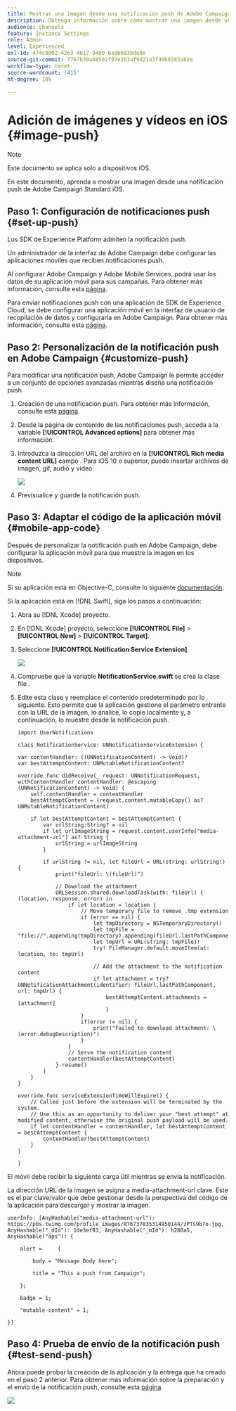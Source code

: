 ```yaml
---
title: Mostrar una imagen desde una notificación push de Adobe Campaign Standard
description: Obtenga información sobre cómo mostrar una imagen desde una notificación push de Adobe Campaign en un dispositivo iOS
audience: channels
feature: Instance Settings
role: Admin
level: Experienced
exl-id: 474c8002-4263-4617-9480-6a9b603bde8e
source-git-commit: 7767b39a48502f97e2b3af9d21a3f49b9283ab2e
workflow-type: tm+mt
source-wordcount: '415'
ht-degree: 18%

---
```


# Adición de imágenes y vídeos en iOS {#image-push}

>[!NOTE]
>
>Este documento se aplica solo a dispositivos iOS.

En este documento, aprenda a mostrar una imagen desde una notificación push de Adobe Campaign Standard iOS.

## Paso 1: Configuración de notificaciones push {#set-up-push}

Los SDK de Experience Platform admiten la notificación push.

Un administrador de la interfaz de Adobe Campaign debe configurar las aplicaciones móviles que reciben notificaciones push.

Al configurar Adobe Campaign y Adobe Mobile Services, podrá usar los datos de su aplicación móvil para sus campañas. Para obtener más información, consulte esta [página](../../administration/using/configuring-a-mobile-application.md).

Para enviar notificaciones push con una aplicación de SDK de Experience Cloud, se debe configurar una aplicación móvil en la interfaz de usuario de recopilación de datos y configurarla en Adobe Campaign. Para obtener más información, consulte esta [página](../../administration/using/configuring-a-mobile-application.md#channel-specific-config).

## Paso 2: Personalización de la notificación push en Adobe Campaign {#customize-push}

Para modificar una notificación push, Adobe Campaign le permite acceder a un conjunto de opciones avanzadas mientras diseña una notificación push.

1. Creación de una notificación push. Para obtener más información, consulte esta [página](../../channels/using/preparing-and-sending-a-push-notification.md).

1. Desde la página de contenido de las notificaciones push, acceda a la variable **[!UICONTROL Advanced options]** para obtener más información.

1. Introduzca la dirección URL del archivo en la **[!UICONTROL Rich media content URL]** campo .
Para iOS 10 o superior, puede insertar archivos de imagen, gif, audio y vídeo.

   ![](assets/push_notif_advanced_6.png)

1. Previsualice y guarde la notificación push.

## Paso 3: Adaptar el código de la aplicación móvil {#mobile-app-code}

Después de personalizar la notificación push en Adobe Campaign, debe configurar la aplicación móvil para que muestre la imagen en los dispositivos.

>[!NOTE]
>
>Si su aplicación está en Objective-C, consulte lo siguiente [documentación](https://experienceleague.adobe.com/docs/mobile-services/ios/messaging-ios/push-messaging/c-set-up-rich-push-notif-ios.html).

Si la aplicación está en [!DNL Swift], siga los pasos a continuación:

1. Abra su [!DNL Xcode] proyecto.

1. En [!DNL Xcode] proyecto, seleccione **[!UICONTROL File]** > **[!UICONTROL New]** > **[!UICONTROL Target]**.

1. Seleccione **[!UICONTROL Notification Service Extension]**.

   ![](assets/push_notif_advanced_12.png)

1. Compruebe que la variable **NotificationService.swift** se crea la clase file .

1. Edite esta clase y reemplace el contenido predeterminado por lo siguiente.
Esto permite que la aplicación gestione el parámetro entrante con la URL de la imagen, lo analice, lo copie localmente y, a continuación, lo muestre desde la notificación push.

   ```
   import UserNotifications
   
   class NotificationService: UNNotificationServiceExtension {
   
   var contentHandler: ((UNNotificationContent) -> Void)?
   var bestAttemptContent: UNMutableNotificationContent?
   
   override func didReceive(_ request: UNNotificationRequest, withContentHandler contentHandler: @escaping (UNNotificationContent) -> Void) {
       self.contentHandler = contentHandler
       bestAttemptContent = (request.content.mutableCopy() as? UNMutableNotificationContent)
   
       if let bestAttemptContent = bestAttemptContent {
           var urlString:String? = nil
           if let urlImageString = request.content.userInfo["media-attachment-url"] as? String {
               urlString = urlImageString
           }
   
           if urlString != nil, let fileUrl = URL(string: urlString!) {
               print("fileUrl: \(fileUrl)")
   
               // Download the attachment
               URLSession.shared.downloadTask(with: fileUrl) { (location, response, error) in
                   if let location = location {
                       // Move temporary file to remove .tmp extension
                       if (error == nil) {
                           let tmpDirectory = NSTemporaryDirectory()
                           let tmpFile = "file://".appending(tmpDirectory).appending(fileUrl.lastPathComponent)
                           let tmpUrl = URL(string: tmpFile)!
                           try! FileManager.default.moveItem(at: location, to: tmpUrl)
   
                           // Add the attachment to the notification content
                           if let attachment = try? UNNotificationAttachment(identifier: fileUrl.lastPathComponent, url: tmpUrl) {
                               bestAttemptContent.attachments = [attachment]
                               }
                       }
                       if(error != nil) {
                           print("Failed to download attachment: \(error.debugDescription)")
                       }
                   }
                   // Serve the notification content
                   contentHandler(bestAttemptContent)
               }.resume()
           }
       }
   }
   
   override func serviceExtensionTimeWillExpire() {
       // Called just before the extension will be terminated by the system.
       // Use this as an opportunity to deliver your "best attempt" at modified content, otherwise the original push payload will be used.
       if let contentHandler = contentHandler, let bestAttemptContent = bestAttemptContent {
           contentHandler(bestAttemptContent)
       }
   }
   
   }
   ```

El móvil debe recibir la siguiente carga útil mientras se envía la notificación.

La dirección URL de la imagen se asigna a media-attachment-url clave. Este es el par clave/valor que debe gestionar desde la perspectiva del código de la aplicación para descargar y mostrar la imagen.

```
userInfo: [AnyHashable("media-attachment-url"): https://pbs.twimg.com/profile_images/876737835314950144/zPTs9b7o.jpg, AnyHashable("_dId"): 1de3ef93, AnyHashable("_mId"): h280a5, AnyHashable("aps"): {
 
    alert =     {
 
        body = "Message Body here";
 
        title = "This a push from Campaign";
 
    };
 
    badge = 1;
 
    "mutable-content" = 1;
 
}]
```

## Paso 4: Prueba de envío de la notificación push {#test-send-push}

Ahora puede probar la creación de la aplicación y la entrega que ha creado en el paso 2 anterior. Para obtener más información sobre la preparación y el envío de la notificación push, consulte esta [página](../../channels/using/preparing-and-sending-a-push-notification.md).

![](assets/push_notif_advanced_34.png)
